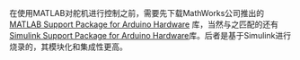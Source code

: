 在使用MATLAB对舵机进行控制之前，需要先下载MathWorks公司推出的[MATLAB Support Package for Arduino Hardware](https://ww2.mathworks.cn/matlabcentral/fileexchange/47522-matlab-support-package-for-arduino-hardware?requestedDomain=zh)
库，当然与之匹配的还有[Simulink Support Package for Arduino Hardware](https://ww2.mathworks.cn/matlabcentral/fileexchange/40312-simulink-support-package-for-arduino-hardware)库。后者是基于Simulink进行烧录的，其模块化和集成性更高。
